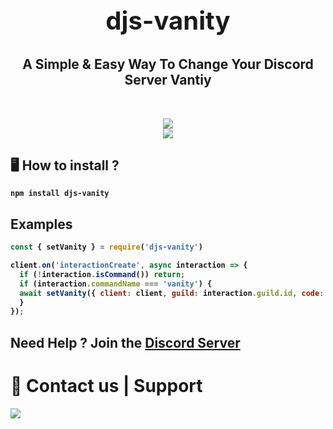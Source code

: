 <h2 style="font-size:2.5rem" align="center">djs-vanity</h2>

<h2 align="center"> A Simple & Easy Way To Change Your Discord Server Vantiy</h2>

<br>
<p align="center">
   <a href="https://www.npmjs.com/package/djs-vanity"><img src="https://img.shields.io/npm/v/djs-vanity.svg?style=flat-square" /></a><br>
   <a href="https://www.npmjs.com/package/djs-vanity"><img src="https://nodei.co/npm/djs-vanity.png?downloadRank=true&downloads=true&downloadRank=true&stars=true" /></a><br>
</p>

## 🖥️ <b>How to install ?

```
npm install djs-vanity
```

## Examples
```js
const { setVanity } = require('djs-vanity')

client.on('interactionCreate', async interaction => {
  if (!interaction.isCommand()) return;
  if (interaction.commandName === 'vanity') {
  await setVanity({ client: client, guild: interaction.guild.id, code: "vanity code" })
  }
});
```

## **Need Help ? Join the [Discord Server](https://discord.gg/astroz)**

 <h1>👥 Contact us | Support</h1>
 <p>
<a href="https://discord.gg/astroz"><img src="https://media.discordapp.net/attachments/950668582444990484/951804821399298118/5qjtcaQcR_1.png" /></a>
</p>
